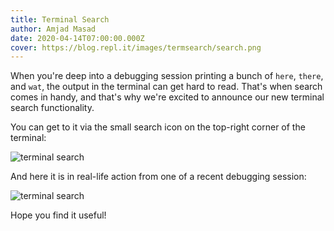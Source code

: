 ```yaml
---
title: Terminal Search
author: Amjad Masad
date: 2020-04-14T07:00:00.000Z
cover: https://blog.repl.it/images/termsearch/search.png
---
```


When you're deep into a debugging session printing a bunch of `here`, `there`, and `wat`, the output in the terminal can get hard to read. That's when search comes in handy, and that's why we're excited to announce our new terminal search functionality. 

You can get to it via the small search icon on the top-right corner of the terminal:

![terminal search](images/termsearch/search.png)

And here it is in real-life action from one of a recent debugging session:

![terminal search](images/termsearch/search.gif)

Hope you find it useful!